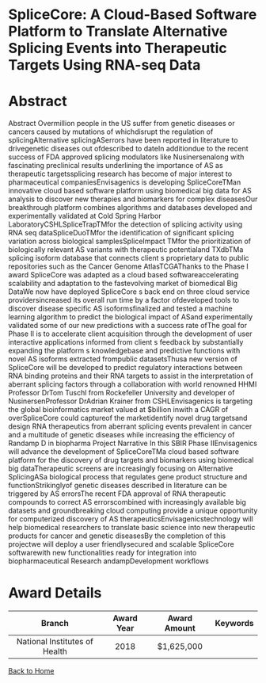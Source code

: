 
SpliceCore: A Cloud-Based Software Platform to Translate Alternative Splicing Events into Therapeutic Targets Using RNA-seq Data
================================================================================================================================

# Abstract


Abstract Overmillion people in the US suffer from genetic diseases or cancers caused by mutations of whichdisrupt the regulation of splicingAlternative splicingASerrors have been reported in literature to drivegenetic diseases out ofdescribed to dateIn additiondue to the recent success of FDA approved splicing modulators like Nusinersenalong with fascinating preclinical results underlining the importance of AS as therapeutic targetssplicing research has become of major interest to pharmaceutical companiesEnvisagenics is developing SpliceCoreTMan innovative cloud based software platform using biomedical big data for AS analysis to discover new therapies and biomarkers for complex diseasesOur breakthrough platform combines algorithms and databases developed and experimentally validated at Cold Spring Harbor LaboratoryCSHLSpliceTrapTMfor the detection of splicing activity using RNA seq dataSpliceDuoTMfor the identification of significant splicing variation across biological samplesSpliceImpact TMfor the prioritization of biologically relevant AS variants with therapeutic potentialand TXdbTMa splicing isoform database that connects client s proprietary data to public repositories such as the Cancer Genome AtlasTCGAThanks to the Phase I award SpliceCore was adapted as a cloud based softwareaccelerating scalability and adaptation to the fastevolving market of biomedical Big DataWe now have deployed SpliceCore s back end on three cloud service providersincreased its overall run time by a factor ofdeveloped tools to discover disease specific AS isoformsfinalized and tested a machine learning algorithm to predict the biological impact of ASand experimentally validated some of our new predictions with a success rate ofThe goal for Phase II is to accelerate client acquisition through the development of user interactive applications informed from client s feedback by substantially expanding the platform s knowledgebase and predictive functions with novel AS isoforms extracted frompublic datasetsThusa new version of SpliceCore will be developed to predict regulatory interactions between RNA binding proteins and their RNA targets to assist in the interpretation of aberrant splicing factors through a collaboration with world renowned HHMI Professor DrTom Tuschl from Rockefeller University and developer of NusinersenProfessor DrAdrian Krainer from CSHLEnvisagenics is targeting the global bioinformatics market valued at $billion inwith a CAGR of overSpliceCore could captureof the marketidentify novel drug targetsand design RNA therapeutics from aberrant splicing events prevalent in cancer and a multitude of genetic diseases while increasing the efficiency of Randamp D in biopharma Project Narrative In this SBIR Phase IIEnvisagenics will advance the development of SpliceCoreTMa cloud based software platform for the discovery of drug targets and biomarkers using biomedical big dataTherapeutic screens are increasingly focusing on Alternative SplicingASa biological process that regulates gene product structure and functionStrikinglyof genetic diseases described in literature can be triggered by AS errorsThe recent FDA approval of RNA therapeutic compounds to correct AS errorscombined with increasingly available big datasets and groundbreaking cloud computing provide a unique opportunity for computerized discovery of AS therapeuticsEnvisagenicstechnology will help biomedical researchers to translate basic science into new therapeutic products for cancer and genetic diseasesBy the completion of this projectwe will deploy a user friendlysecured and scalable SpliceCore softwarewith new functionalities ready for integration into biopharmaceutical Research andampDevelopment workflows  

# Award Details

|Branch|Award Year|Award Amount|Keywords|
| :---: | :---: | :---: | :---: |
|National Institutes of Health|2018|$1,625,000||
  
  


[Back to Home](https://github.com/chrischow/dod_sbir_awards/JH/#2536)